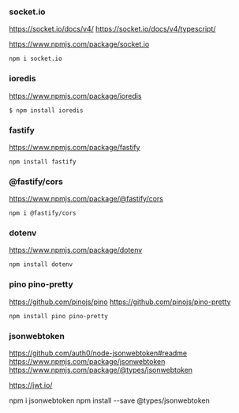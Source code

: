### socket.io

https://socket.io/docs/v4/
https://socket.io/docs/v4/typescript/

https://www.npmjs.com/package/socket.io


```
npm i socket.io
```
<!-- --------------------------------------------------------------- -->

### ioredis

https://www.npmjs.com/package/ioredis

    $ npm install ioredis


<!-- --------------------------------------------------------------- -->

### fastify 

https://www.npmjs.com/package/fastify

```
npm install fastify 
```


<!-- --------------------------------------------------------------- -->

### @fastify/cors

https://www.npmjs.com/package/@fastify/cors

```
npm i @fastify/cors
```
<!-- --------------------------------------------------------------- -->

### dotenv

https://www.npmjs.com/package/dotenv

```
npm install dotenv
```

<!-- --------------------------------------------------------------- -->

### pino pino-pretty

https://github.com/pinojs/pino
https://github.com/pinojs/pino-pretty

```
npm install pino pino-pretty
```

<!-- --------------------------------------------------------------- -->

### jsonwebtoken

https://github.com/auth0/node-jsonwebtoken#readme
https://www.npmjs.com/package/jsonwebtoken
https://www.npmjs.com/package/@types/jsonwebtoken

https://jwt.io/

npm i jsonwebtoken
npm install --save @types/jsonwebtoken


<!-- --------------------------------------------------------------- -->